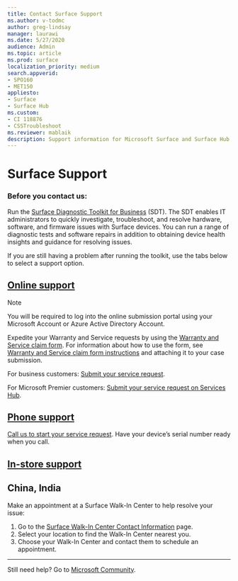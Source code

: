```yaml
---
title: Contact Surface Support
ms.author: v-todmc
author: greg-lindsay
manager: laurawi
ms.date: 5/27/2020
audience: Admin
ms.topic: article
ms.prod: surface
localization_priority: medium
search.appverid:
- SPO160
- MET150
appliesto:
- Surface
- Surface Hub
ms.custom: 
- CI 118876
- CSSTroubleshoot 
ms.reviewer: mablaik
description: Support information for Microsoft Surface and Surface Hub products.
---
```


# Surface Support

### Before you contact us:  

Run the [Surface Diagnostic Toolkit for Business](https://docs.microsoft.com/surface/surface-diagnostic-toolkit-business) (SDT). The SDT enables IT administrators to quickly investigate, troubleshoot, and resolve hardware, software, and firmware issues with Surface devices. You can run a range of diagnostic tests and software repairs in addition to obtaining device health insights and guidance for resolving issues. 

If you are still having a problem after running the toolkit, use the tabs below to select a support option.

## [Online support](#tab/online)

> [!NOTE]
> You will be required to log into the online submission portal using your Microsoft Account or Azure Active Directory Account.  

Expedite your Warranty and Service requests by using the [Warranty and Service claim form](https://download.microsoft.com/download/2/e/0/2e00e1c2-3f49-4b6a-b605-74a0244cb88b/Warranty_and_Service_Claim_Submission_Form.xlsx). For information about how to use the form, see [Warranty and Service claim form instructions](warranty-and-service-claim-form.md) and attaching it to your case submission.

For business customers: [Submit your service request](https://support.serviceshub.microsoft.com/supportforbusiness/create?sapId=d383b26c-f150-6220-8f1b-e8aa325d9727). 

For Microsoft Premier customers: [Submit your service request on Services Hub](https://serviceshub.microsoft.com/support/contactsupport). 

 
## [Phone support](#tab/phone)

[Call us to start your service request](https://support.microsoft.com/help/4051701/global-customer-service-phone-numbers). Have your device’s serial number ready when you call. 

## [In-store support](#tab/instore)

## China, India

Make an appointment at a Surface Walk-In Center to help resolve your issue:

1. Go to the [Surface Walk-In Center Contact Information](https://support.microsoft.com/help/4498593/find-surface-walk-in-center-contact-information) page. 
2. Select your location to find the Walk-In Center nearest you.  
3. Choose your Walk-In Center and contact them to schedule an appointment.


---

Still need help? Go to [Microsoft Community](https://answers.microsoft.com/).
